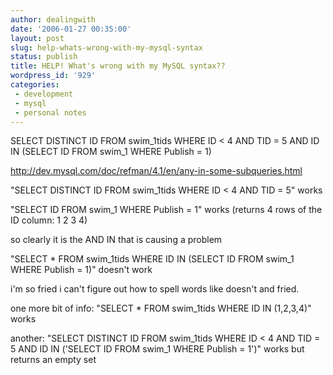 ```yaml
---
author: dealingwith
date: '2006-01-27 00:35:00'
layout: post
slug: help-whats-wrong-with-my-mysql-syntax
status: publish
title: HELP! What's wrong with my MySQL syntax??
wordpress_id: '929'
categories:
 - development
 - mysql
 - personal notes
---
```


SELECT DISTINCT ID FROM swim_1tids WHERE ID < 4 AND TID = 5 AND ID IN (SELECT
ID FROM swim_1 WHERE Publish = 1)

http://dev.mysql.com/doc/refman/4.1/en/any-in-some-subqueries.html

"SELECT DISTINCT ID FROM swim_1tids WHERE ID < 4 AND TID = 5" works

"SELECT ID FROM swim_1 WHERE Publish = 1" works (returns 4 rows of the ID
column: 1 2 3 4)

so clearly it is the AND IN that is causing a problem

"SELECT * FROM swim_1tids WHERE ID IN (SELECT ID FROM swim_1 WHERE Publish =
1)" doesn't work

i'm so fried i can't figure out how to spell words like doesn't and fried.

one more bit of info: "SELECT * FROM swim_1tids WHERE ID IN (1,2,3,4)" works

another: "SELECT DISTINCT ID FROM swim_1tids WHERE ID < 4 AND TID = 5 AND ID
IN ('SELECT ID FROM swim_1 WHERE Publish = 1')" works but returns an empty set

